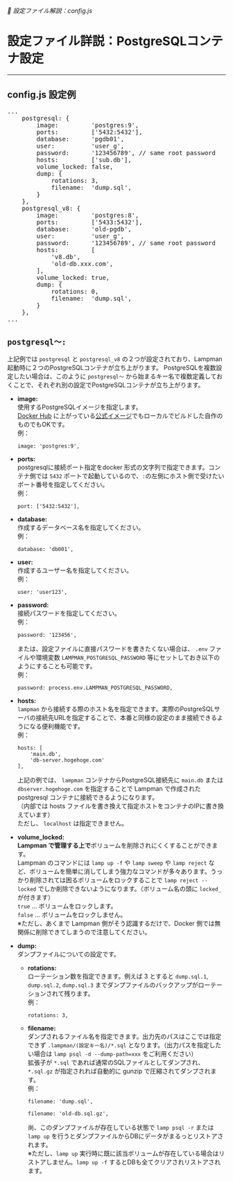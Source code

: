 ###### 📝 設定ファイル解説：config.js

# 設定ファイル詳説：PostgreSQLコンテナ設定
----------------------------------------------------------------------

## config.js 設定例
<pre class="cmd">
...
    postgresql: {
        image:         'postgres:9',
        ports:         ['5432:5432'],
        database:      'pgdb01',
        user:          'user_g',
        password:      '123456789', // same root password
        hosts:         ['sub.db'],
        volume_locked: false,
        dump: {
            rotations: 3,
            filename:  'dump.sql',
        }
    },
    postgresql_v8: {
        image:         'postgres:8',
        ports:         ['5433:5432'],
        database:      'old-pgdb',
        user:          'user_g',
        password:      '123456789', // same root password
        hosts:         [
            'v8.db',
            'old-db.xxx.com',
        ],
        volume_locked: true,
        dump: {
            rotations: 0,
            filename:  'dump.sql',
        }
    },
...
</pre>

## `postgresql～:`

上記例では `postgresql` と `postgresql_v8` の２つが設定されており、Lampman 起動時に２つのPostgreSQLコンテナが立ち上がります。
PostgreSQLを複数設定したい場合は、このように `postgresql～` から始まるキー名で複数定義しておくことで、それぞれ別の設定でPostgreSQLコンテナが立ち上がります。

- **image:**  
  使用するPostgreSQLイメージを指定します。  
  [Docker Hub](https://hub.docker.com/) に上がっている[公式イメージ](https://hub.docker.com/_/postgres)でもローカルでビルドした自作のものでもOKです。  
  例：
  ```
  image: 'postgres:9',
  ```

- **ports:**  
  postgresqlに接続ポート指定をdocker 形式の文字列で指定できます。コンテナ側では `5432` ポートで起動しているので、`:`の左側にホスト側で受けたいポート番号を指定してください。  
  例：
  ```
  port: ['5432:5432'],
  ```

- **database:**  
  作成するデータベース名を指定してください。  
  例：
  ```
  database: 'db001',
  ```

- **user:**  
  作成するユーザー名を指定してください。  
  例：
  ```
  user: 'user123',
  ```

- **password:**  
  接続パスワードを指定してください。  
  例：
  ```
  password: '123456',
  ```
  または、設定ファイルに直接パスワードを書きたくない場合は、 `.env` ファイルや環境変数 `LAMPMAN_POSTGRESQL_PASSWORD` 等にセットしておき以下のようにすることも可能です。  
  例：
  ```
  password: process.env.LAMPMAN_POSTGRESQL_PASSWORD,
  ```

- **hosts:**  
  `lampman` から接続する際のホスト名を指定できます。実際のPostgreSQLサーバの接続先URLを指定することで、本番と同様の設定のまま接続できるようになる便利機能です。  
  例：
  ```
  hosts: [
      'main.db',
      'db-server.hogehoge.com'
  ],
  ```
  上記の例では、 `lampman` コンテナからPostgreSQL接続先に `main.db` または `dbserver.hogehoge.com` を指定することで Lampman で作成された postgresql コンテナに接続できるようになります。  
  （内部では hosts ファイルを書き換えて指定ホストをコンテナのIPに書き換えています）  
  ただし、 `localhost` は指定できません。

- **volume_locked:**  
  **Lampman で管理する上で**ボリュームを削除されにくくすることができます。  
  Lampman のコマンドには `lamp up -f` や `lamp sweep` や `lamp reject` など、ボリュームを簡単に消してしまう強力なコマンドが多々あります。うっかり削除されては困るボリュームをロックすることで `lamp reject --locked` でしか削除できないようになります。（ボリューム名の頭に `locked_` が付きます）  
  `true` ... ボリュームをロックします。  
  `false` ... ボリュームをロックしません。  
  ※ただし、あくまで Lampman 側がそう認識するだけで、Docker 側では無関係に削除できてしまうので注意してください。  

- **dump:**  
  ダンプファイルについての設定です。
    + **rotations:**  
      ローテーション数を指定できます。例えば 3 とすると `dump.sql.1`, `dump.sql.2`, `dump.sql.3` までダンプファイルのバックアップがローテーションされて残ります。  
      例：
      ```
      rotations: 3,
      ```

    + **filename:**  
      ダンプされるファイル名を指定できます。出力先のパスはここでは指定できず `.lampman/(設定キー名)/*.sql` となります。（出力パスを指定したい場合は `lamp psql -d --dump-path=xxx` をご利用ください）  
      拡張子が `*.sql` であれば通常のSQLファイルとしてダンプされ、 `*.sql.gz` が指定されれば自動的に gunzip で圧縮されてダンプされます。  
      例：
      ```
      filename: 'dump.sql',
      ```
      ```
      filename: 'old-db.sql.gz',
      ```
      尚、このダンプファイルが存在している状態で `lamp psql -r` または `lamp up` を行うとダンプファイルからDBにデータがまるっとリストアされます。  
      ※ただし、`lamp up` 実行時に既に該当ボリュームが存在している場合はリストアしません。`lamp up -f` するとDBも全てクリアされリストアされます。
